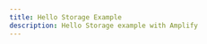 ```yaml
---
title: Hello Storage Example
description: Hello Storage example with Amplify
---
```

<inline-fragment platform="ios" src="~/lib/storage/fragments/native_common/hello-storage/common.md"></inline-fragment>
<inline-fragment platform="android" src="~/lib/storage/fragments/native_common/hello-storage/common.md"></inline-fragment>
